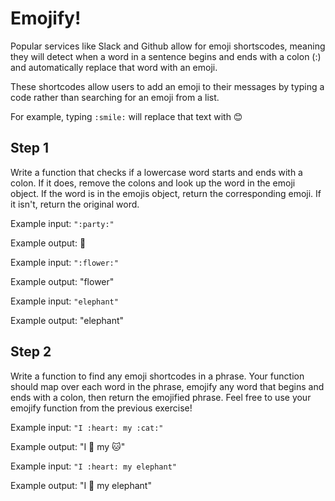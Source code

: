 # Emojify!

Popular services like Slack and Github allow for emoji shortscodes, meaning 
they will detect when a word in a sentence begins and ends with a colon (:)
and automatically replace that word with an emoji. 

These shortcodes allow users to add an emoji to their messages by typing a 
code rather than searching for an emoji from a list. 

For example, typing `:smile:` will replace that text with 😊

## Step 1

Write a function that checks if a lowercase word starts and 
ends with a colon. If it does, remove the colons and
look up the word in the emoji object. If the word is in the 
emojis object, return the corresponding emoji.
If it isn't, return the original word.

Example input: `":party:"`

Example output: 🎉

Example input: `":flower:"`

Example output: "flower"

Example input: `"elephant"`

Example output: "elephant"

## Step 2

Write a function to find any emoji shortcodes in a phrase.
Your function should map over each word in the phrase, emojify any word
that begins and ends with a colon, then return the emojified phrase. 
Feel free to use your emojify function from the previous exercise!

Example input: `"I :heart: my :cat:"`

Example output: "I 💜 my 🐱"

Example input: `"I :heart: my elephant"`

Example output: "I 💜 my elephant"